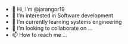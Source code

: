 - 👋 Hi, I’m @jarangor19
- 👀 I’m interested in Software development
- 🌱 I’m currently learning systems engineering
- 💞️ I’m looking to collaborate on ...
- 📫 How to reach me ...

<!---
jarangor19/jarangor19 is a ✨ special ✨ repository because its `README.md` (this file) appears on your GitHub profile.
You can click the Preview link to take a look at your changes.
--->
